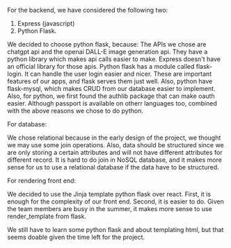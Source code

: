 For the backend, we have considered the following two:

1. Express (javascript)
2. Python Flask.

We decided to choose python flask, because:
  The APIs we chose are chatgpt api and the openai DALL-E image generation api. They have a python library which makes api calls easier to make.
  Express doesn't have an official library for those apis.
   Python flask has a module called flask-login. It can handle the user login easier and nicer. These are important features of our apps, and flask serves them just well.
 Also, python have flask-mysql, which makes CRUD from our database easier to implement.
 Also, for python, we first found the authlib package that can make oauth easier. Although passport is available on otherr languages too, combined with the above reasons we chose to do python.
 
 For database:
 
 
 We chose relational because in the early design of the project, we thought we may use some join operations. Also, data should be structured since we are only storing a certain attributes and will not have different attributes for different record. It is hard to do join in NoSQL database,
 and it makes more sense for us to use a relational database if the data have to be structured.
 
 
 For rendering front end:
 
 
 We decided to use the Jinja template python flask over react. First, it is enough for the complexity of our front end. Second, it is easier to do. Given the team members are busy in the summer, it makes more sense to use render_template from flask.
 
 
 We still have to learn some python flask and about templating html, but that seems doable given the time left for the project.
